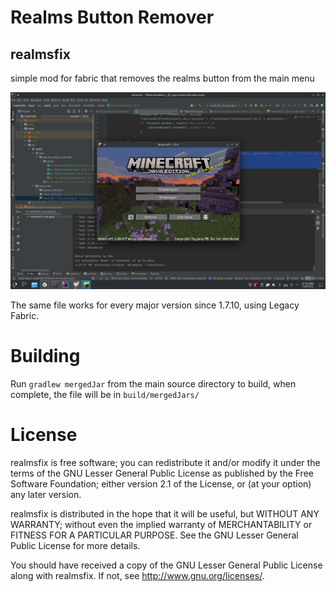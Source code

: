 # Realms Button Remover
## realmsfix
simple mod for fabric that removes the realms button from the main menu

![1.20.4 main menu, notably without the realms button](./readme.png)

The same file works for every major version since 1.7.10, using Legacy Fabric.

# Building
Run `gradlew mergedJar` from the main source directory to build, when complete, the file will be in `build/mergedJars/`

# License
realmsfix is free software; you can redistribute it and/or modify
it under the terms of the GNU Lesser General Public License as published by
the Free Software Foundation; either version 2.1 of the License, or
(at your option) any later version.

realmsfix is distributed in the hope that it will be useful,
but WITHOUT ANY WARRANTY; without even the implied warranty of
MERCHANTABILITY or FITNESS FOR A PARTICULAR PURPOSE.  See the
GNU Lesser General Public License for more details.

You should have received a copy of the GNU Lesser General Public License
along with realmsfix.  If not, see <http://www.gnu.org/licenses/>.
